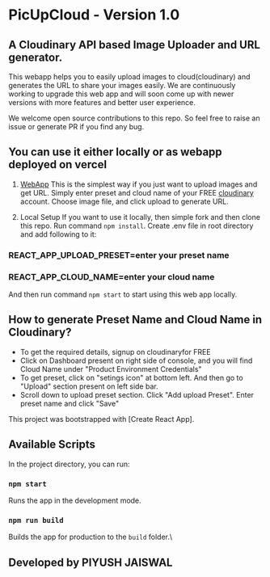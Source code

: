 # PicUpCloud - Version 1.0
## A Cloudinary API based Image Uploader and URL generator.
This webapp helps you to easily upload images to cloud(cloudinary) and generates the URL to share your images easily.
We are continuously working to upgrade this web app and will soon come up with newer versions with more features and better user experience.

We welcome open source contributions to this repo. So feel free to raise an issue or generate PR if you find any bug.

## You can use it either locally or as webapp deployed on vercel

1. [WebApp](https://picupcloud.vercel.app/)
This is the simplest way if you just want to upload images and get URL. Simply enter preset and cloud name of your FREE [cloudinary](https://cloudinary.com/) account. Choose image file, and click upload to generate URL.

3. Local Setup
If you want to use it locally, then simple fork and then clone this repo. Run command `npm install`.
Create .env file in root directory and add following to it:
### REACT_APP_UPLOAD_PRESET=enter your preset name
### REACT_APP_CLOUD_NAME=enter your cloud name
And then run command `npm start` to start using this web app locally.

## How to generate Preset Name and Cloud Name in Cloudinary?
- To get the required details, signup on cloudinaryfor FREE
- Click on Dashboard present on right side of console, and you will find Cloud Name under "Product Environment Credentials"
- To get preset, click on "setings icon" at bottom left. And then go to "Upload" section present on left side bar.
- Scroll down to upload preset section. Click "Add upload Preset". Enter preset name and click "Save"
          

This project was bootstrapped with [Create React App].

## Available Scripts

In the project directory, you can run:

### `npm start`

Runs the app in the development mode.

### `npm run build`

Builds the app for production to the `build` folder.\


## Developed by PIYUSH JAISWAL
